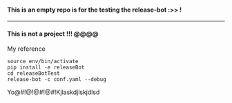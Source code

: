 #### This is an empty repo is for the testing the release-bot :>> !
-----
#### This is not a project !!! @@@@

My reference
```shell
source env/bin/activate
pip install -e releaseBot
cd releaseBotTest
release-bot -c conf.yaml --debug
```

Yo@#!@!@#!@#!Kjlaskdjlskjdlsd
